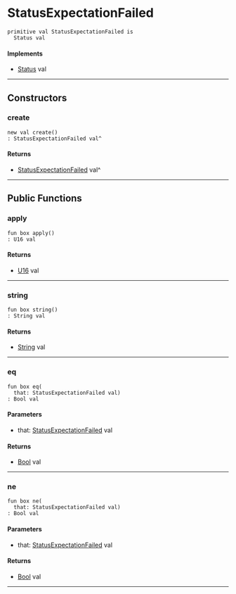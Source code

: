 # StatusExpectationFailed

```pony
primitive val StatusExpectationFailed is
  Status val
```

#### Implements

* [Status](net-http-Status) val

---

## Constructors

### create

```pony
new val create()
: StatusExpectationFailed val^
```

#### Returns

* [StatusExpectationFailed](net-http-StatusExpectationFailed) val^

---

## Public Functions

### apply

```pony
fun box apply()
: U16 val
```

#### Returns

* [U16](builtin-U16) val

---

### string

```pony
fun box string()
: String val
```

#### Returns

* [String](builtin-String) val

---

### eq

```pony
fun box eq(
  that: StatusExpectationFailed val)
: Bool val
```
#### Parameters

*   that: [StatusExpectationFailed](net-http-StatusExpectationFailed) val

#### Returns

* [Bool](builtin-Bool) val

---

### ne

```pony
fun box ne(
  that: StatusExpectationFailed val)
: Bool val
```
#### Parameters

*   that: [StatusExpectationFailed](net-http-StatusExpectationFailed) val

#### Returns

* [Bool](builtin-Bool) val

---

